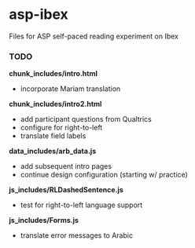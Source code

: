 # asp-ibex
Files for ASP self-paced reading experiment on Ibex

### TODO
**chunk_includes/intro.html**
* incorporate Mariam translation

**chunk_includes/intro2.html**
* add participant questions from Qualtrics
* configure for right-to-left
* translate field labels

**data_includes/arb_data.js**
* add subsequent intro pages
* continue design configuration (starting w/ practice)

**js_includes/RLDashedSentence.js**
* test for right-to-left language support

**js_includes/Forms.js**
* translate error messages to Arabic
